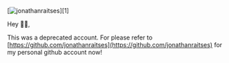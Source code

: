 [![jonathanraitses](https://images.ctfassets.net/hygaqkpu9v0m/1LD1KRdMgjk3rIjLD76ViA/ebd342c1e4aed1dc7eaba2351aec3ca5/prf.jfif)][1]

Hey 👋🏻,

This was a deprecated account. For please refer to [https://github.com/jonathanraitses](https://github.com/jonathanraitses) for my personal github account now!
